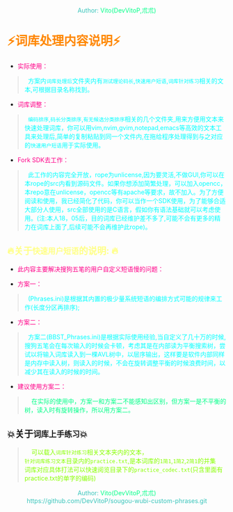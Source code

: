 
<center><font color=#39c5bb>Author:<font color=#00ff88> Vito(DevVitoP,朮朮)</font></font></center>

# <font color=#ff8800>:zap:词库处理内容说明:zap:</font>
* <font color=#ff0088>实际使用：</font>    
> <font color=#00ffff>&nbsp;&nbsp;方案内`词库处理后`文件夹内有`测试理论码长`,`快速用户短语`,`词库针对练习`相关的文本,可根据目录名称找到。</font>    

* <font color=#ff0088>词库调整：</font>    
> <font color=#00ffff>&nbsp;&nbsp;`编码排序`,`码长分类排序`,`有无候选分类排序`相关的几个文件夹,用来方便用文本来快速处理词库，你可以用vim,nvim,gvim,notepad,emacs等高效的文本工具来处理后,简单的复制粘贴到同一个文件内,在拖给程序处理得到与之对应的`快速用户短语`用于实际使用。</font>    

* <font color=#ff0088>Fork SDK去工作：</font>    
> <font color=#00ffff>&nbsp;&nbsp;此工作的内容完全开放，rope为unlicense,因为要灵活,不做GUI,你可以在本rope的src内看到源码文件。如果你想添加简繁处理，可以加入opencc，本repo意在unlicense，opencc等有apache等要求，故不加入。为了方便阅读和使用，我已经简化了代码，你可以当作一个SDK使用，为了能够合适大部分人使用，src全部使用的是C语言，假如你有语法基础就可以考虑使用。(注:本人18，05后，目的词库已经维护差不多了,可能不会有更多的精力在词库上面了,后续可能不会再维护此rope)。</font>

## <font color=#ffff88>:fire:关于`快速用户短语`的说明: :fire:</font> 
* <font color=#ff0088>此内容主要解决搜狗五笔的用户自定义短语慢的问题：</font>    

* <font color=#ff0088>方案一：</font>    
> <font color=#00ffff>&nbsp;&nbsp;(Phrases.ini)是根据其内置的极少量系统短语的编排方式可能的规律来工作(长度分区再排序);</font>    

* <font color=#ff0088>方案二：</font>    
> <font color=#00ffff>&nbsp;&nbsp;方案二(BBST\_Phrases.ini)是根据实际使用经验,当自定义了几十万的时候,搜狗五笔会在每次输入的时候会卡顿，考虑其是在内部读为平衡搜索树，尝试以将输入词库读入到一棵AVL树中，以层序输出，这样要是软件内部同样是内存中读入树，则读入的时候，不会在旋转调整平衡的时候浪费时间，以减少其在读入的时候的时间。</font>    
 
* <font color=#ff0088>建议使用方案二：</font>    
> <font color=#00ff88>&nbsp;&nbsp;&nbsp;&nbsp;在实际的使用中，方案一和方案二不能感知出区别，但方案一是不平衡的树，读入时有旋转操作，所以用方案二。</font>    

## :boom:关于`词库上手练习`:boom:
 
> <font color=#88ff00>&nbsp;&nbsp;&nbsp;&nbsp;可以载入`词库针对练习`相关文本夹内的文本，</font>    
> <font color=#88ff00>`针对词库练习文本`目录内的`practice.txt`,是本词库的`1简1`,`1简2`,`2简1`的并集</font>    
> <font color=#88ff00>词库对应具体打法可以快速阅览目录下的`practice_codec.txt`(只含里面有practice.txt的单字的编码)</font>    


<center><font color=#39c5bb>Author:<font color=#00ff88> Vito(DevVitoP,朮朮)</font></font></center>
<center><font color=#39c5bb>https://github.com/DevVitoP/sougou-wubi-custom-phrases.git</font></font></center>

